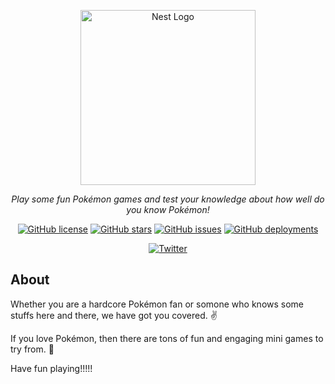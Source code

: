 <p align="center">
  <a href="http://pokemon.santoshb.com.np" target="blank"><img src="https://user-images.githubusercontent.com/23402178/141686389-862ae040-4a82-4191-9bb4-bfb354f24130.png" width="280" alt="Nest Logo" /></a>
</p>

_<p align="center">Play some fun Pokémon games and test your knowledge about how well do you know Pokémon!</p>_

<p align="center">
<a href="https://github.com/TheLearneer/pokemon-games/blob/main/LICENSE" target="_blank"><img alt="GitHub license" src="https://img.shields.io/github/license/TheLearneer/pokemon-games?logo=github&label=License" target="_blank"></a>
<a href="https://github.com/TheLearneer/pokemon-games/stargazers" target="_blank"><img alt="GitHub stars" src="https://img.shields.io/github/stars/TheLearneer/pokemon-games?logo=github&label=Stars"></a>
<a href="https://github.com/TheLearneer/pokemon-games/issues" target="_blank"><img alt="GitHub issues" src="https://img.shields.io/github/issues/TheLearneer/pokemon-games?logo=github&label=Issues"></a>
<a href="https://pokemon.santoshb.com.np" target="_blank"><img alt="GitHub deployments" src="https://img.shields.io/github/deployments/TheLearneer/pokemon-games/production?label=Vercel&logo=vercel&logoColor=white"></a>
</p>
<p align="center">
<a href="https://twitter.com/intent/tweet?text=Let's play some fun Pokémon games at&url=https%3A%2F%2Fpokemon.santoshb.com.np" target="_blank"><img alt="Twitter" src="https://img.shields.io/twitter/url?label=Challenge%20your%20Friends&style=social&url=https%3A%2F%2Fpokemon.santoshb.com.np"></a>
</p>

## About

Whether you are a hardcore Pokémon fan or somone who knows some stuffs here and there, we have got you covered. ✌️

If you love Pokémon, then there are tons of fun and engaging mini games to try from. 🎉

Have fun playing!!!!!

